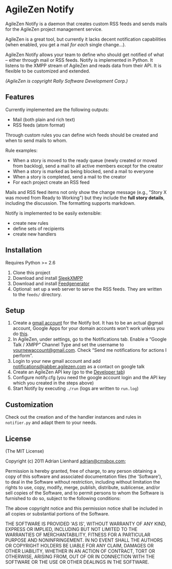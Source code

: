 # AgileZen Notify

AgileZen Notify is a daemon that creates custom RSS feeds and sends mails for the AgileZen project management service.

AgileZen is a great tool, but currently it lacks decent notification capabilities (when enabled, you get a mail *for each* single change...).

AgileZen Notify allows your team to define who should get notified of what – either through mail or RSS feeds. Notify is implemented in Python. It listens to the XMPP stream of AgileZen and reads data from their API. It is flexible to be customized and extended.

*(AgileZen is copyright Rally Software Development Corp.)*


## Features

Currently implemented are the following outputs:

- Mail (both plain and rich text)
- RSS feeds (atom format)

Through custom rules you can define wich feeds should be created and when to send mails to whom.

Rule examples:

- When a story is moved to the ready queue (newly created or moved from backlog), send a mail to all active members except for the creator
- When a story is marked as being blocked, send a mail to everyone
- When a story is completed, send a mail to the creator
- For each project create an RSS feed

Mails and RSS feed items not only show the change message (e.g., "Story X was moved from Ready to Working") but they include the **full story details**, including the discussion. The formatting supports markdown. 

Notify is implemented to be easily extensible:

- create new rules
- define sets of recipients
- create new handlers

## Installation

Requires Python >= 2.6

1. Clone this project
2. Download and install [SleekXMPP](https://github.com/fritzy/SleekXMPP)
3. Download and install [Feedgenerator](http://pypi.python.org/pypi/feedgenerator)
4. Optional: set up a web server to serve the RSS feeds. They are written to the `feeds/` directory.

## Setup

1. Create a [gmail account](https://www.google.com/accounts/NewAccount?service=mail&continue=http://mail.google.com/mail/e-11-1bf426d4034c1f2ca91664311f9516-fa195ed49584db707d3dc9ff47138d8200773a09&type=2) for the Notify bot. It has to be an actual @gmail account, Google Apps for your domain accounts won’t work unless you do [this](http://www.google.com/support/a/bin/answer.py?hl=en&answer=60227).
2. In AgileZen, under settings, go to the Notifications tab. Enable a “Google Talk / XMPP” Channel Type and set the username to yournewaccount@gmail.com. Check “Send me notifications for actions I perform”.
3. Login to your new gmail account and add notifications@jabber.agilezen.com as a contact on google talk
4. Create an AgileZen API key (go to the [Developer tab](https://agilezen.com/settings))
4. Configure notify.cfg (you need the google account login and the API key which you created in the steps above)
5. Start Notify by executing `./run` (logs are written to `run.log`)


## Customization

Check out the creation and of the handler instances and rules in `notifier.py` and adapt them to your needs.


## License 

(The MIT License)

Copyright (c) 2011 Adrian Lienhard adrian@cmsbox.com;

Permission is hereby granted, free of charge, to any person obtaining
a copy of this software and associated documentation files (the
'Software'), to deal in the Software without restriction, including
without limitation the rights to use, copy, modify, merge, publish,
distribute, sublicense, and/or sell copies of the Software, and to
permit persons to whom the Software is furnished to do so, subject to
the following conditions:

The above copyright notice and this permission notice shall be
included in all copies or substantial portions of the Software.

THE SOFTWARE IS PROVIDED 'AS IS', WITHOUT WARRANTY OF ANY KIND,
EXPRESS OR IMPLIED, INCLUDING BUT NOT LIMITED TO THE WARRANTIES OF
MERCHANTABILITY, FITNESS FOR A PARTICULAR PURPOSE AND NONINFRINGEMENT.
IN NO EVENT SHALL THE AUTHORS OR COPYRIGHT HOLDERS BE LIABLE FOR ANY
CLAIM, DAMAGES OR OTHER LIABILITY, WHETHER IN AN ACTION OF CONTRACT,
TORT OR OTHERWISE, ARISING FROM, OUT OF OR IN CONNECTION WITH THE
SOFTWARE OR THE USE OR OTHER DEALINGS IN THE SOFTWARE.